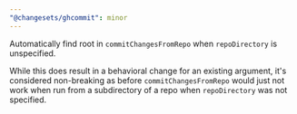 ```yaml
---
"@changesets/ghcommit": minor
---
```


Automatically find root in `commitChangesFromRepo`
when `repoDirectory` is unspecified.

While this does result in a behavioral change for an existing argument,
it's considered non-breaking as before `commitChangesFromRepo` would just not
work when run from a subdirectory of a repo when `repoDirectory` was not
specified.
